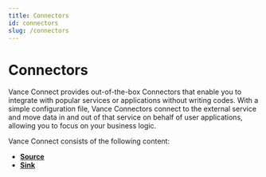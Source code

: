 ```yaml
---
title: Connectors
id: connectors
slug: /connectors
---
```


# Connectors

Vance Connect provides out-of-the-box Connectors that enable you to integrate with popular services or applications 
without writing codes. With a simple configuration file, Vance Connectors connect to the external service and move data
in and out of that service on behalf of user applications, allowing you to focus on your business logic.

Vance Connect consists of the following content:

- [**Source**][connectors-source]
- [**Sink**][connectors-sink]



[connectors-source]: connectors/source.md

[connectors-sink]: connectors/sink.md